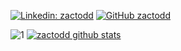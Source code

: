 [![Linkedin: zactodd](https://img.shields.io/badge/-zactodd-blue?style=flat-square&logo=Linkedin&logoColor=white&link=https://www.linkedin.com/in/zachary-todd-5aab9b118/)](https://www.linkedin.com/in/zachary-todd-5aab9b118/)
[![GitHub zactodd](https://img.shields.io/github/followers/zactodd?label=follow&style=social)](https://github.com/zactodd)  

![1](https://github-readme-stats.vercel.app/api/top-langs/?username=zactodd&layout=compact) [![zactodd github stats](https://github-readme-stats.vercel.app/api?username=zactodd&count_private=true&show_icons=true&hide_title=true&include_all_commits=true&hide_rank=true)](https://github.com/zactodd/github-readme-stats)
